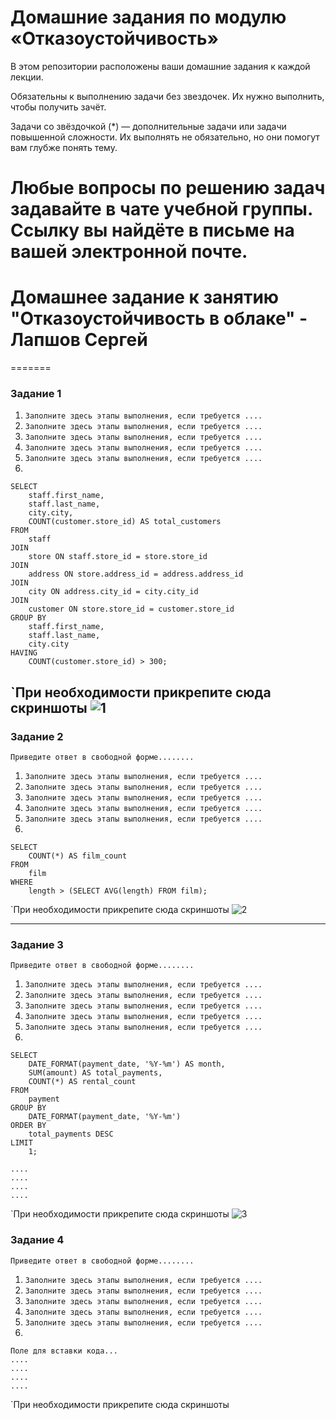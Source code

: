 
# Домашние задания по модулю  «Отказоустойчивость»

В этом репозитории расположены ваши домашние задания к каждой лекции. 

Обязательны к выполнению задачи без звездочек. Их нужно выполнить, чтобы получить зачёт.

Задачи со звёздочкой (*) — дополнительные задачи или задачи повышенной сложности. Их выполнять не обязательно, но они помогут вам глубже понять тему.

Любые вопросы по решению задач задавайте в чате учебной группы. Ссылку вы найдёте в письме на вашей электронной почте.
=======
# Домашнее задание к занятию "Отказоустойчивость в облаке" - Лапшов Сергей
=======
### Задание 1

1. `Заполните здесь этапы выполнения, если требуется ....`
2. `Заполните здесь этапы выполнения, если требуется ....`
3. `Заполните здесь этапы выполнения, если требуется ....`
4. `Заполните здесь этапы выполнения, если требуется ....`
5. `Заполните здесь этапы выполнения, если требуется ....`
6. 

```
SELECT 
    staff.first_name,
    staff.last_name,
    city.city,
    COUNT(customer.store_id) AS total_customers
FROM 
    staff
JOIN 
    store ON staff.store_id = store.store_id
JOIN 
    address ON store.address_id = address.address_id
JOIN 
    city ON address.city_id = city.city_id
JOIN 
    customer ON store.store_id = customer.store_id
GROUP BY 
    staff.first_name,
    staff.last_name,
    city.city
HAVING 
    COUNT(customer.store_id) > 300;

```

`При необходимости прикрепитe сюда скриншоты
![1](https://github.com/DavyRoy/sflt-homeworks_8-03/blob/main/Снимок%20экрана%20от%202024-05-13%2015-42-33.png)
---

### Задание 2

`Приведите ответ в свободной форме........`

1. `Заполните здесь этапы выполнения, если требуется ....`
2. `Заполните здесь этапы выполнения, если требуется ....`
3. `Заполните здесь этапы выполнения, если требуется ....`
4. `Заполните здесь этапы выполнения, если требуется ....`
5. `Заполните здесь этапы выполнения, если требуется ....`
6. 

```
SELECT 
    COUNT(*) AS film_count
FROM 
    film
WHERE 
    length > (SELECT AVG(length) FROM film);

```

`При необходимости прикрепитe сюда скриншоты
![2](https://github.com/DavyRoy/sflt-homeworks_8-03/blob/main/Снимок%20экрана%20от%202024-05-13%2015-44-56.png)


---

### Задание 3

`Приведите ответ в свободной форме........`

1. `Заполните здесь этапы выполнения, если требуется ....`
2. `Заполните здесь этапы выполнения, если требуется ....`
3. `Заполните здесь этапы выполнения, если требуется ....`
4. `Заполните здесь этапы выполнения, если требуется ....`
5. `Заполните здесь этапы выполнения, если требуется ....`
6. 

```
SELECT 
    DATE_FORMAT(payment_date, '%Y-%m') AS month,
    SUM(amount) AS total_payments,
    COUNT(*) AS rental_count
FROM 
    payment
GROUP BY 
    DATE_FORMAT(payment_date, '%Y-%m')
ORDER BY 
    total_payments DESC
LIMIT 
    1;

....
....
....
....
```

`При необходимости прикрепитe сюда скриншоты
![3](https://github.com/DavyRoy/sflt-homeworks_8-03/blob/main/Снимок%20экрана%20от%202024-05-13%2015-46-38.png)

### Задание 4

`Приведите ответ в свободной форме........`

1. `Заполните здесь этапы выполнения, если требуется ....`
2. `Заполните здесь этапы выполнения, если требуется ....`
3. `Заполните здесь этапы выполнения, если требуется ....`
4. `Заполните здесь этапы выполнения, если требуется ....`
5. `Заполните здесь этапы выполнения, если требуется ....`
6. 

```
Поле для вставки кода...
....
....
....
....
```

`При необходимости прикрепитe сюда скриншоты
![]()
